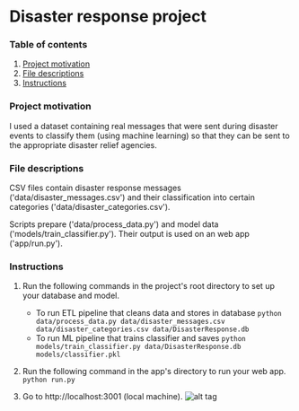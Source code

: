 # Disaster response project

### Table of contents

1. [Project motivation](#motivation)
2. [File descriptions](#files)
3. [Instructions](#instructions)

### Project motivation<a name="motivation"></a>

 I used a dataset containing real messages that were sent during disaster events to classify them (using machine learning) so that they can be sent to the appropriate disaster relief agencies.

### File descriptions <a name="files"></a>

CSV files contain disaster response messages ('data/disaster_messages.csv') and their classification into certain categories ('data/disaster_categories.csv').

Scripts prepare ('data/process_data.py') and model data ('models/train_classifier.py'). Their output is used on an web app ('app/run.py').

### Instructions<a name="instructions"></a>
1. Run the following commands in the project's root directory to set up your database and model.

    - To run ETL pipeline that cleans data and stores in database
        `python data/process_data.py data/disaster_messages.csv data/disaster_categories.csv data/DisasterResponse.db`
    - To run ML pipeline that trains classifier and saves
        `python models/train_classifier.py data/DisasterResponse.db models/classifier.pkl`

2. Run the following command in the app's directory to run your web app.
    `python run.py`

3. Go to http://localhost:3001 (local machine).
![alt tag](https://github.com/colorxyz/Disaster-Response-Pipelines/tree/main/image/screenshot.png)
